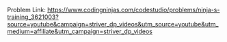 Problem Link: https://www.codingninjas.com/codestudio/problems/ninja-s-training_3621003?source=youtube&campaign=striver_dp_videos&utm_source=youtube&utm_medium=affiliate&utm_campaign=striver_dp_videos

